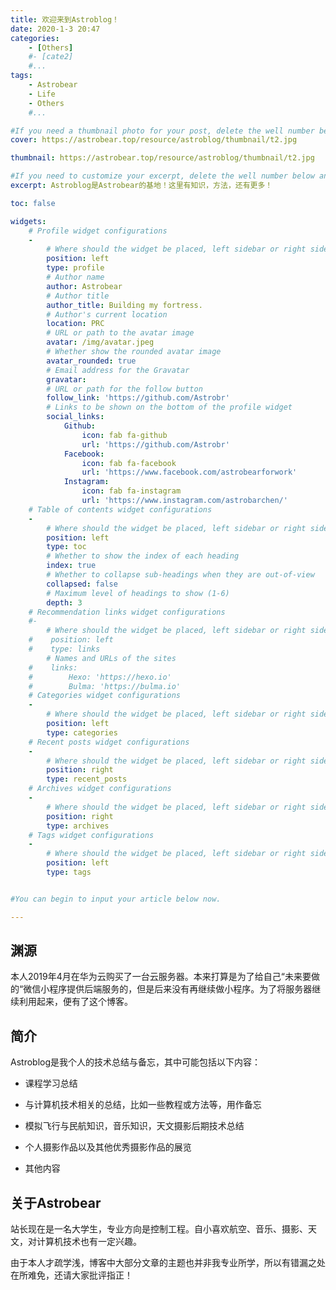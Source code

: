 ```yaml
---
title: 欢迎来到Astroblog！
date: 2020-1-3 20:47
categories: 
	- [Others]
	#- [cate2]
	#...
tags: 
	- Astrobear
	- Life
	- Others
	#...

#If you need a thumbnail photo for your post, delete the well number below and finish the directory.
cover: https://astrobear.top/resource/astroblog/thumbnail/t2.jpg

thumbnail: https://astrobear.top/resource/astroblog/thumbnail/t2.jpg

#If you need to customize your excerpt, delete the well number below and input something. You can also input <!-- more --> in your article to divide the excerpt and other contents.
excerpt: Astroblog是Astrobear的基地！这里有知识，方法，还有更多！

toc: false

widgets:
    # Profile widget configurations
    -
        # Where should the widget be placed, left sidebar or right sidebar
        position: left
        type: profile
        # Author name
        author: Astrobear
        # Author title
        author_title: Building my fortress.
        # Author's current location
        location: PRC
        # URL or path to the avatar image
        avatar: /img/avatar.jpeg
        # Whether show the rounded avatar image
        avatar_rounded: true
        # Email address for the Gravatar
        gravatar: 
        # URL or path for the follow button
        follow_link: 'https://github.com/Astrobr'
        # Links to be shown on the bottom of the profile widget
        social_links:
            Github:
                icon: fab fa-github
                url: 'https://github.com/Astrobr'
            Facebook:
                icon: fab fa-facebook
                url: 'https://www.facebook.com/astrobearforwork'
            Instagram:
                icon: fab fa-instagram
                url: 'https://www.instagram.com/astrobarchen/'
    # Table of contents widget configurations
    -
        # Where should the widget be placed, left sidebar or right sidebar
        position: left
        type: toc
        # Whether to show the index of each heading
        index: true
        # Whether to collapse sub-headings when they are out-of-view
        collapsed: false
        # Maximum level of headings to show (1-6)
        depth: 3
    # Recommendation links widget configurations
    #-
        # Where should the widget be placed, left sidebar or right sidebar
    #    position: left
    #    type: links
        # Names and URLs of the sites
    #    links:
    #        Hexo: 'https://hexo.io'
    #        Bulma: 'https://bulma.io'
    # Categories widget configurations
    -
        # Where should the widget be placed, left sidebar or right sidebar
        position: left
        type: categories
    # Recent posts widget configurations
    -
        # Where should the widget be placed, left sidebar or right sidebar
        position: right
        type: recent_posts
    # Archives widget configurations
    -
        # Where should the widget be placed, left sidebar or right sidebar
        position: right
        type: archives
    # Tags widget configurations
    -
        # Where should the widget be placed, left sidebar or right sidebar
        position: left
        type: tags


#You can begin to input your article below now.

---
```


## 渊源

本人2019年4月在华为云购买了一台云服务器。本来打算是为了给自己“未来要做的“微信小程序提供后端服务的，但是后来没有再继续做小程序。为了将服务器继续利用起来，便有了这个博客。

## 简介

Astroblog是我个人的技术总结与备忘，其中可能包括以下内容：

- 课程学习总结
- 与计算机技术相关的总结，比如一些教程或方法等，用作备忘

- 模拟飞行与民航知识，音乐知识，天文摄影后期技术总结
- 个人摄影作品以及其他优秀摄影作品的展览
- 其他内容

## 关于Astrobear

站长现在是一名大学生，专业方向是控制工程。自小喜欢航空、音乐、摄影、天文，对计算机技术也有一定兴趣。

由于本人才疏学浅，博客中大部分文章的主题也并非我专业所学，所以有错漏之处在所难免，还请大家批评指正！

